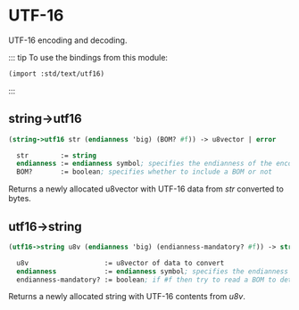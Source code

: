 # UTF-16
UTF-16 encoding and decoding.

::: tip To use the bindings from this module:
``` scheme
(import :std/text/utf16)
```
:::

## string->utf16
``` scheme
(string->utf16 str (endianness 'big) (BOM? #f)) -> u8vector | error

  str        := string
  endianness := endianness symbol; specifies the endianness of the encoding
  BOM?       := boolean; specifies whether to include a BOM or not
```

Returns a newly allocated u8vector with UTF-16 data from *str* converted to
bytes.

## utf16->string
``` scheme
(utf16->string u8v (endianness 'big) (endianness-mandatory? #f)) -> string | error

  u8v                   := u8vector of data to convert
  endianness            := endianness symbol; specifies the endianness of the encoding
  endianness-mandatory? := boolean; if #f then try to read a BOM to determine endianness; if #t then the specified endianness is used.
```

Returns a newly allocated string with UTF-16 contents from *u8v*.
